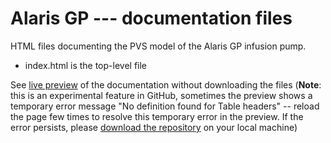 # Alaris GP --- documentation files
HTML files documenting the PVS model of the Alaris GP infusion pump.

* index.html is the top-level file

See [live preview](http://htmlpreview.github.com/?https://github.com/haslab/hcispecs/blob/master/alarisgp-tse/docs/index.html) of the documentation without downloading the files (**Note**: this is an experimental feature in GitHub, sometimes the preview shows a temporary error message "No definition found for Table headers" -- reload the page few times to resolve this temporary error in the preview. If the error persists, please [download the repository](https://github.com/haslab/hcispecs/archive/1.0.zip) on your local machine)

